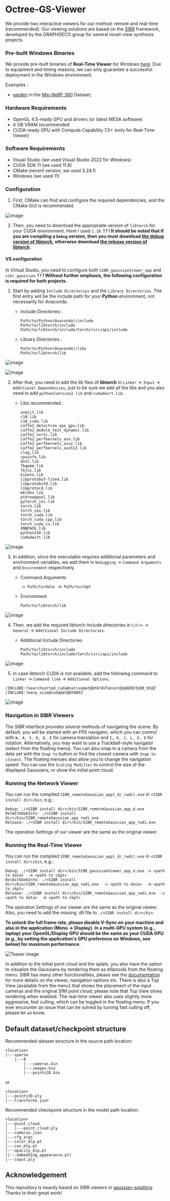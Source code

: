# Octree-GS-Viewer

We provide two interactive viewers for our method: remote and real-time (recommended). Our viewing solutions are based on the [SIBR](https://sibr.gitlabpages.inria.fr/) framework, developed by the GRAPHDECO group for several novel-view synthesis projects.

### Pre-built Windows Binaries

We provide pre-built binaries of **Real-Time Viewer** for Windows [here](https://drive.google.com/file/d/1BEcAvM98HpchubODF249X3NGoKoC7SuQ/view?usp=sharing). Due to equipment and timing reasons, we can only guarantee a successful deployment in the Windows environment.

Examples : 

- [garden](https://drive.google.com/file/d/1Jy-TKGjEG3yDggD4RF5oSfmOvcqsQRhW/view?usp=sharing) in the [Mip-NeRF 360]((https://jonbarron.info/mipnerf360/)) Dataset;

### Hardware Requirements

- OpenGL 4.5-ready GPU and drivers (or latest MESA software)
- 4 GB VRAM recommended
- CUDA-ready GPU with Compute Capability 7.0+ (only for Real-Time Viewer)

### Software Requirements
- Visual Studio (we used Visual Studio 2022 for Windows)
- CUDA SDK 11 (we used 11.8)
- CMake (recent version, we used 3.24.1)
- Windows  (we used 11)

### Configuration

1) First, CMake can find and configure the required dependencies, and the CMake GUI is recommended.

![image](./assets/images/cmake.png)

2) Then, you need to download the appropriate version of `libtorch` for your CUDA environment. Here I used `1.10`. **! ! ! It should be noted that if you are compiling a `Debug` version, then you must download [the debug version of libtorch](https://drive.google.com/file/d/1ZqcI32kyDSpAdJEVRGmOIl42OepJkEB7/view?usp=sharing), otherwise download [the release version of libtorch](https://drive.google.com/file/d/1UisC3Vpz7mzDf_xaClerHts0307lP0BY/view?usp=sharing).**

#### VS configuration

In Virtual Studio, you need to configure both `SIBR_gaussianViewer_app` and `sibr_gaussian`. **! ! ! Without further emphasis, the following configuration is required for both projects.**

1. Start by adding `Include Directories` and the `Library Directories`. The first entry will be the include path for your **Python** environment, not necessarily for Anaconda.

   - Include Directories : 

     ```
     Path/to/Python(Anaconda)/include
     Path/to/libtorch/include
     Path/to/libtorch/include/torch/csrc/api/include
     ```

   - Library Directories : 

     ```
     Path/to/Python(Anaconda)/libs
     Path/to/libtorch/lib
     ```

![image](./assets/images/step1.png)

![image](./assets/images/step2.png)

2. After that, you need to add the lib files of **libtorch** in `Linker` → `Input` → `Additional Dependencies`, just to be sure we add all the libs and you also need to add `python{version}.lib` and `cudadevrt.lib`.

   - Libs recommended : 

     ```
     asmjit.lib
     c10.lib
     c10_cuda.lib
     caffe2_detectron_ops_gpu.lib
     caffe2_module_test_dynamic.lib
     caffe2_nvrtc.lib
     Caffe2_perfkernels_avx.lib
     Caffe2_perfkernels_avx2.lib
     Caffe2_perfkernels_avx512.lib
     clog.lib
     cpuinfo.lib
     dnnl.lib
     fbgemm.lib
     fbjni.lib
     kineto.lib
     libprotobuf-lited.lib
     libprotobufd.lib
     libprotocd.lib
     mkldnn.lib
     pthreadpool.lib
     pytorch_jni.lib
     torch.lib
     torch_cpu.lib
     torch_cuda.lib
     torch_cuda_cpp.lib
     torch_cuda_cu.lib
     XNNPACK.lib
     python310.lib
     cudadevrt.lib
     ```

![image](./assets/images/step4.png)

3. In addition, since the executable requires additional parameters and environment variables, we add them in `Debugging` → `Command Arguments` and `Environment` respectively.

   - Command Arguments

     ```
     -s Path/to/data -m Path/to/ckpt
     ```

   - Environment

     ```
     Path/to/libtorch/lib
     ```

![image](./assets/images/step3.png)

4. Then, we add the required libtorch include directories in `C/C++` → `General` → `Additional Include Directories`.

   - Additional Include Directories

     ```
     Path/to/libtorch/include
     Path/to/libtorch/include/torch/csrc/api/include
     ```

![image](./assets/images/step5.png)

5) In case libtorch CUDA is not available, add the following command to `Linker` → `Command line` → `Additional Options`.

```
/INCLUDE:?searchsorted_cuda@native@at@@YA?AVTensor@2@AEBV32@0_N1@Z
/INCLUDE:?warp_size@cuda@at@@YAHXZ
```

![image](./assets/images/step6.png)

### Navigation in SIBR Viewers
The SIBR interface provides several methods of navigating the scene. By default, you will be started with an FPS navigator, which you can control with ```W, A, S, D, Q, E``` for camera translation and ```I, K, J, L, U, O``` for rotation. Alternatively, you may want to use a Trackball-style navigator (select from the floating menu). You can also snap to a camera from the data set with the ```Snap to``` button or find the closest camera with ```Snap to closest```. The floating menues also allow you to change the navigation speed. You can use the ```Scaling Modifier``` to control the size of the displayed Gaussians, or show the initial point cloud.

### Running the Network Viewer

You can run the compiled ```SIBR_remoteGaussian_app(_d/_rwdi).exe``` in ```<SIBR install dir>/bin```, e.g.: 
```shell
Debug: ./<SIBR install dir>/bin/SIBR_remoteGaussian_app_d.exe
RelWithDebInfo: ./<SIBR install dir>/bin/SIBR_remoteGaussian_app_rwdi.exe
Release: ./<SIBR install dir>/bin/SIBR_remoteGaussian_app_rwdi.exe
```
The operation Settings of our viewer are the same as the original viewer.

### Running the Real-Time Viewer


You can run the compiled ```SIBR_remoteGaussian_app(_d/_rwdi).exe```  in ```<SIBR install dir>/bin```, e.g.: 
```shell
Debug: ./<SIBR install dir>/bin/SIBR_gaussianViewer_app_d.exe -s <path to data>  -m <path to ckpt>
RelWithDebInfo: ./<SIBR install dir>/bin/SIBR_remoteGaussian_app_rwdi.exe  -s <path to data>  -m <path to ckpt>
Release: ./<SIBR install dir>/bin/SIBR_remoteGaussian_app_rwdi.exe  -s <path to data>  -m <path to ckpt>
```

The operation Settings of our viewer are the same as the original viewer. Also, you need to add the missing .dll file to `./<SIBR install dir>/bin`.

**To unlock the full frame rate, please disable V-Sync on your machine and also in the application (Menu &rarr; Display). In a multi-GPU system (e.g., laptop) your OpenGL/Display GPU should be the same as your CUDA GPU (e.g., by setting the application's GPU preference on Windows, see below) for maximum performance.**

![Teaser image](assets/images/select.png)

In addition to the initial point cloud and the splats, you also have the option to visualize the Gaussians by rendering them as ellipsoids from the floating menu.
SIBR has many other functionalities, please see the [documentation](https://sibr.gitlabpages.inria.fr/) for more details on the viewer, navigation options etc. There is also a Top View (available from the menu) that shows the placement of the input cameras and the original SfM point cloud; please note that Top View slows rendering when enabled. The real-time viewer also uses slightly more aggressive, fast culling, which can be toggled in the floating menu. If you ever encounter an issue that can be solved by turning fast culling off, please let us know.

## Default dataset/checkpoint structure 

Recommended dataset structure in the source path location:

```
<location>
|---sparse
    |---0
        |---cameras.bin
        |---images.bin
        |---points3D.bin
```

or

```
<location>
|---points3D.ply
|---transforms.json
```

Recommended checkpoint  structure in the model path location:

```
<location>
|---point_cloud
|   |---point_cloud.ply
|---cameras.json
|---cfg_args
|---color_mlp.pt
|---cov_mlp.pt
|---opacity_mlp.pt
(|---embedding_appearance.pt)
|---input.ply
```
## Acknowledgement

This repository is heavily based on SIBR viewers in [gaussian-splatting](https://github.com/graphdeco-inria/gaussian-splatting). Thanks to their great work!
